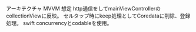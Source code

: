 アーキテクチャ
MVVM
想定
http通信をしてmainViewControllerのcollectionViewに反映。
セルタップ時にkeep処理としてCoredataに削除、登録処理。
swift concurrencyとcodableを使用。
